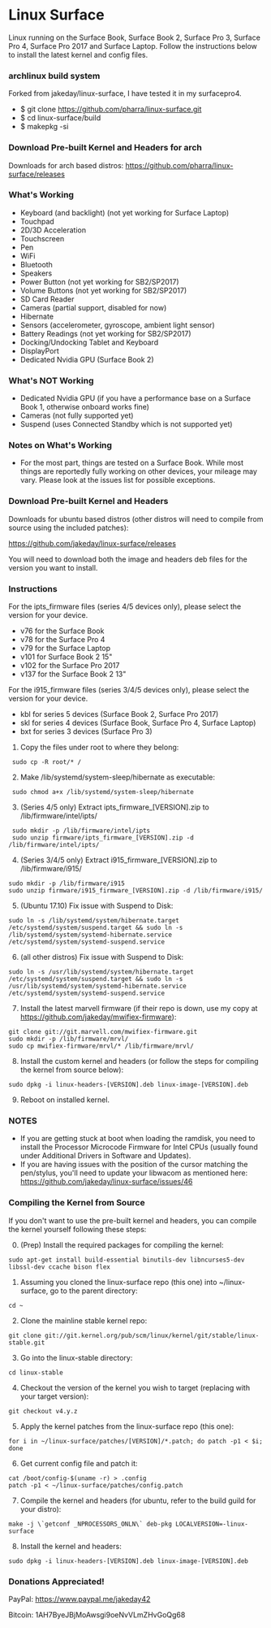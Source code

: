 # Linux Surface

Linux running on the Surface Book, Surface Book 2, Surface Pro 3, Surface Pro 4, Surface Pro 2017 and Surface Laptop. Follow the instructions below to install the latest kernel and config files.

### archlinux build system

Forked from jakeday/linux-surface, I have tested it in my surfacepro4. 
* $ git clone https://github.com/pharra/linux-surface.git
* $ cd linux-surface/build
* $ makepkg -si

### Download Pre-built Kernel and Headers for arch
Downloads for arch based distros:
https://github.com/pharra/linux-surface/releases

### What's Working

* Keyboard (and backlight) (not yet working for Surface Laptop)
* Touchpad
* 2D/3D Acceleration
* Touchscreen
* Pen
* WiFi
* Bluetooth
* Speakers
* Power Button (not yet working for SB2/SP2017)
* Volume Buttons (not yet working for SB2/SP2017)
* SD Card Reader
* Cameras (partial support, disabled for now)
* Hibernate
* Sensors (accelerometer, gyroscope, ambient light sensor)
* Battery Readings (not yet working for SB2/SP2017)
* Docking/Undocking Tablet and Keyboard
* DisplayPort
* Dedicated Nvidia GPU (Surface Book 2)

### What's NOT Working

* Dedicated Nvidia GPU (if you have a performance base on a Surface Book 1, otherwise onboard works fine)
* Cameras (not fully supported yet)
* Suspend (uses Connected Standby which is not supported yet)

### Notes on What's Working
* For the most part, things are tested on a Surface Book. While most things are reportedly fully working on other devices, your mileage may vary. Please look at the issues list for possible exceptions.

### Download Pre-built Kernel and Headers

Downloads for ubuntu based distros (other distros will need to compile from source using the included patches):

https://github.com/jakeday/linux-surface/releases

You will need to download both the image and headers deb files for the version you want to install.

### Instructions

For the ipts_firmware files (series 4/5 devices only), please select the version for your device.
* v76 for the Surface Book
* v78 for the Surface Pro 4
* v79 for the Surface Laptop
* v101 for Surface Book 2 15"
* v102 for the Surface Pro 2017
* v137 for the Surface Book 2 13"

For the i915_firmware files (series 3/4/5 devices only), please select the version for your device.
* kbl for series 5 devices (Surface Book 2, Surface Pro 2017)
* skl for series 4 devices (Surface Book, Surface Pro 4, Surface Laptop)
* bxt for series 3 devices (Surface Pro 3)


1. Copy the files under root to where they belong:
  ```
   sudo cp -R root/* /
  ```
2. Make /lib/systemd/system-sleep/hibernate as executable:
  ```
   sudo chmod a+x /lib/systemd/system-sleep/hibernate
  ```
3. (Series 4/5 only) Extract ipts_firmware_[VERSION].zip to /lib/firmware/intel/ipts/
  ```
   sudo mkdir -p /lib/firmware/intel/ipts
   sudo unzip firmware/ipts_firmware_[VERSION].zip -d /lib/firmware/intel/ipts/
  ```
4. (Series 3/4/5 only) Extract i915_firmware_[VERSION].zip to /lib/firmware/i915/
  ```
  sudo mkdir -p /lib/firmware/i915
  sudo unzip firmware/i915_firmware_[VERSION].zip -d /lib/firmware/i915/
  ```
5. (Ubuntu 17.10) Fix issue with Suspend to Disk:
  ```
  sudo ln -s /lib/systemd/system/hibernate.target /etc/systemd/system/suspend.target && sudo ln -s /lib/systemd/system/systemd-hibernate.service /etc/systemd/system/systemd-suspend.service
  ```
6. (all other distros) Fix issue with Suspend to Disk:
  ```
  sudo ln -s /usr/lib/systemd/system/hibernate.target /etc/systemd/system/suspend.target && sudo ln -s /usr/lib/systemd/system/systemd-hibernate.service /etc/systemd/system/systemd-suspend.service
  ```
7. Install the latest marvell firmware (if their repo is down, use my copy at https://github.com/jakeday/mwifiex-firmware):
  ```
  git clone git://git.marvell.com/mwifiex-firmware.git
  sudo mkdir -p /lib/firmware/mrvl/
  sudo cp mwifiex-firmware/mrvl/* /lib/firmware/mrvl/
  ```
8. Install the custom kernel and headers (or follow the steps for compiling the kernel from source below):
  ```
  sudo dpkg -i linux-headers-[VERSION].deb linux-image-[VERSION].deb
  ```
9. Reboot on installed kernel.

### NOTES

* If you are getting stuck at boot when loading the ramdisk, you need to install the Processor Microcode Firmware for Intel CPUs (usually found under Additional Drivers in Software and Updates).
* If you are having issues with the position of the cursor matching the pen/stylus, you'll need to update your libwacom as mentioned here: https://github.com/jakeday/linux-surface/issues/46

### Compiling the Kernel from Source

If you don't want to use the pre-built kernel and headers, you can compile the kernel yourself following these steps:


0. (Prep) Install the required packages for compiling the kernel:
  ```
  sudo apt-get install build-essential binutils-dev libncurses5-dev libssl-dev ccache bison flex
  ```
1. Assuming you cloned the linux-surface repo (this one) into ~/linux-surface, go to the parent directory:
  ```
  cd ~
  ```
2. Clone the mainline stable kernel repo:
  ```
  git clone git://git.kernel.org/pub/scm/linux/kernel/git/stable/linux-stable.git
  ```
3. Go into the linux-stable directory:
  ```
  cd linux-stable
  ```
4. Checkout the version of the kernel you wish to target (replacing with your target version):
  ```
  git checkout v4.y.z
  ```
5. Apply the kernel patches from the linux-surface repo (this one):
  ```
  for i in ~/linux-surface/patches/[VERSION]/*.patch; do patch -p1 < $i; done
  ```
6. Get current config file and patch it:
  ```
  cat /boot/config-$(uname -r) > .config
  patch -p1 < ~/linux-surface/patches/config.patch
  ```
7. Compile the kernel and headers (for ubuntu, refer to the build guild for your distro):
  ```
  make -j \`getconf _NPROCESSORS_ONLN\` deb-pkg LOCALVERSION=-linux-surface
  ```
8. Install the kernel and headers:
  ```
  sudo dpkg -i linux-headers-[VERSION].deb linux-image-[VERSION].deb
  ```

### Donations Appreciated!

PayPal: https://www.paypal.me/jakeday42

Bitcoin: 1AH7ByeJBjMoAwsgi9oeNvVLmZHvGoQg68

